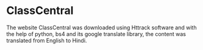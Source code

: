 # ClassCentral
The website ClassCentral was downloaded using Httrack software and with the help of python, bs4 and its google translate library, the content was translated from English to Hindi.

